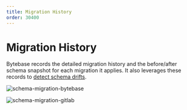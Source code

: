 ```yaml
---
title: Migration History
order: 30400
---
```


# Migration History

Bytebase records the detailed migration history and the before/after schema snapshot for each migration it applies. It also leverages these records to [detect schema drifts](/docs/features/drift-detection).

![schema-migration-bytebase](/docs-assets/schema-migration-bytebase.png)

![schema-migration-gitlab](/docs-assets/schema-migration-gitlab.png)
